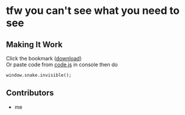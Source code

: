 # tfw you can't see what you need to see

## Making It Work
Click the bookmark ([download](https://github.com/DarkSnakeGang/aiyiwowtgwl/releases/download/permanent/invisible.html))<br/>
Or paste code from [code.js](https://github.com/DarkSnakeGang/aiyiwowtgwl/blob/main/code.js) in console then do 
```
window.snake.invisible();
```

## Contributors
* me
